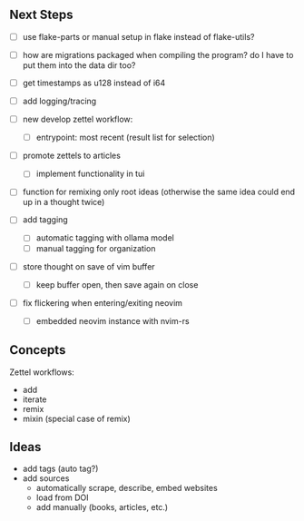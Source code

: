 ## Next Steps

- [ ] use flake-parts or manual setup in flake instead of flake-utils?

- [ ] how are migrations packaged when compiling the program? do I have to put them into the data dir too?

- [ ] get timestamps as u128 instead of i64

- [ ] add logging/tracing

- [ ] new develop zettel workflow:
    - [ ] entrypoint: most recent (result list for selection)

- [ ] promote zettels to articles
    - [ ] implement functionality in tui

- [ ] function for remixing only root ideas (otherwise the same idea could end up in a thought twice)

- [ ] add tagging
    - [ ] automatic tagging with ollama model
    - [ ] manual tagging for organization

- [ ] store thought on save of vim buffer
    - [ ] keep buffer open, then save again on close

- [ ] fix flickering when entering/exiting neovim
    - [ ] embedded neovim instance with nvim-rs


## Concepts

Zettel workflows:

- add
- iterate
- remix
- mixin (special case of remix)


## Ideas

- add tags (auto tag?)
- add sources
    - automatically scrape, describe, embed websites
    - load from DOI
    - add manually (books, articles, etc.)
